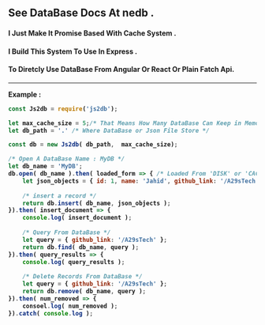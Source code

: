 ## See DataBase Docs At <strong> nedb <strong> .
#### I Just Make It Promise Based With Cache System .
#### I Build This System To Use In Express .
#### To Diretcly Use DataBase From Angular Or React Or Plain Fatch Api.


---------------------------------------------------------------------------

Example :
```javascript
const Js2db = require('js2db');

let max_cache_size = 5;/* That Means How Many DataBase Can Keep in Memory. By Default 10 */ 
let db_path = '.' /* Where DataBase or Json File Store */

const db = new Js2db( db_path,  max_cache_size);

/* Open A DataBase Name : MyDB */
let db_name = 'MyDB';
db.open( db_name ).then( loaded_form => { /* Loaded From 'DISK' or 'CACHE' */
    let json_objects = { id: 1, name: 'Jahid', github_link: '/A29sTech' };
    
    /* insert a record */
    return db.insert( db_name, json_objects );
}).then( insert_document => {
    console.log( insert_document );
    
    /* Query From DataBase */
    let query = { github_link: '/A29sTech' };
    return db.find( db_name, query );
}).then( query_results => {
    console.log( query_results );
    
    /* Delete Records From DataBase */
    let query = { github_link: '/A29sTech' };
    return db.remove( db_name, query );
}).then( num_removed => {
    consoel.log( num_removed );
}).catch( console.log );

```
